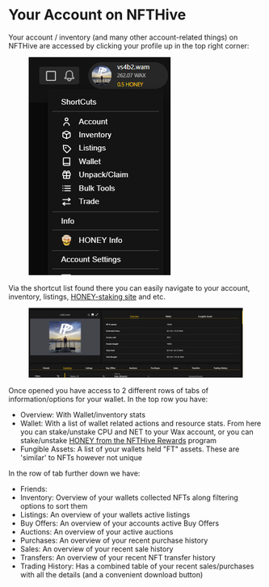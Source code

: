 # Your Account on NFTHive

Your account / inventory (and many other account-related things) on NFTHive are accessed by clicking your profile up in the top right corner:

<figure><img src="../../../../.gitbook/assets/image (159).png" alt=""><figcaption></figcaption></figure>

Via the shortcut list found there you can easily navigate to your account, inventory, listings, [HONEY-staking site](../usdhoney-rewards.md) and etc.

<figure><img src="../../../../.gitbook/assets/image (160).png" alt=""><figcaption></figcaption></figure>

Once opened you have access to 2 different rows of tabs of information/options for your wallet. In the top row you have:

* Overview: With Wallet/inventory stats
* Wallet: With a list of wallet related actions and resource stats. From here you can stake/unstake CPU and NET to your Wax account, or you can stake/unstake [HONEY from the NFTHive Rewards](../usdhoney-rewards.md) program
* Fungible Assets: A list of your wallets held "FT" assets. These are 'similar' to NFTs however not unique

In the row of tab further down we have:

* Friends:
* Inventory: Overview of your wallets collected NFTs along filtering options to sort them
* Listings: An overview of your wallets active listings
* Buy Offers: An overview of your accounts active Buy Offers
* Auctions: An overview of your active auctions
* Purchases: An overview of your recent purchase history
* Sales: An overview of your recent sale history
* Transfers: An overview of your recent NFT transfer history
* Trading History: Has a combined table of your recent sales/purchases with all the details (and a convenient download button)

